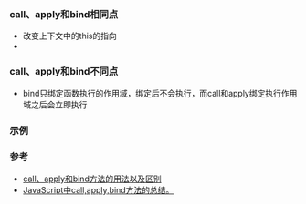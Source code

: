 ### call、apply和bind相同点  
- 改变上下文中的this的指向  
- 

### call、apply和bind不同点  
- bind只绑定函数执行的作用域，绑定后不会执行，而call和apply绑定执行作用域之后会立即执行  

### 示例  



### 参考  
- [call、apply和bind方法的用法以及区别](https://www.jianshu.com/p/bc541afad6ee)  
- [JavaScript中call,apply,bind方法的总结。](https://www.cnblogs.com/pssp/p/5215621.html)
